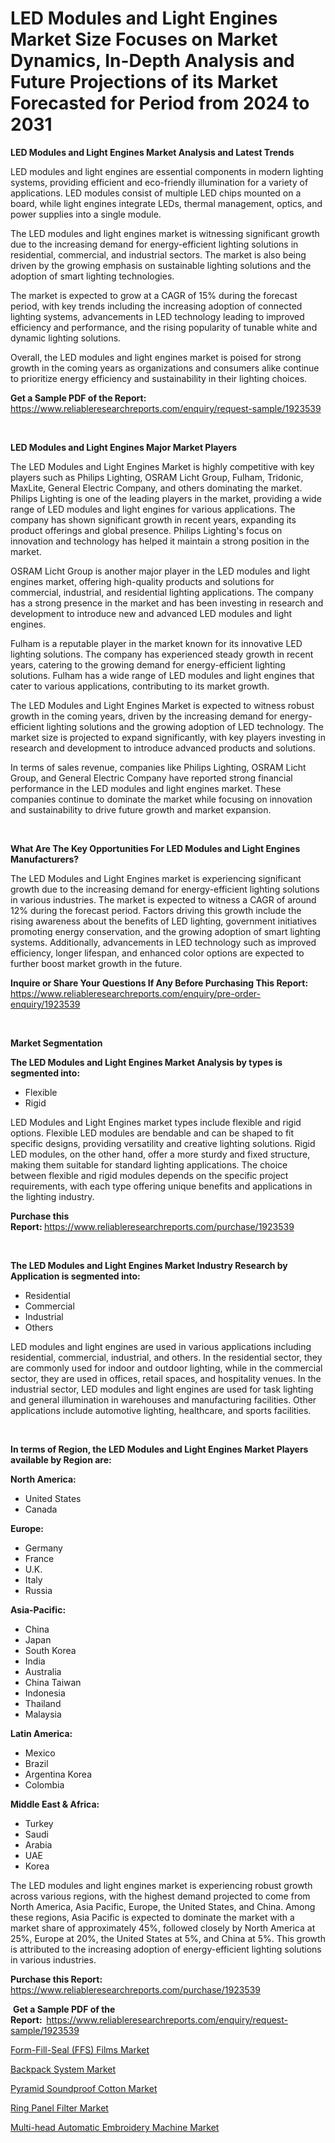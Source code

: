 <p><h1>LED Modules and Light Engines Market Size Focuses on Market Dynamics, In-Depth Analysis and Future Projections of its Market Forecasted for Period from 2024 to 2031</h1></p><p><strong>LED Modules and Light Engines Market Analysis and Latest Trends</strong></p>
<p><p>LED modules and light engines are essential components in modern lighting systems, providing efficient and eco-friendly illumination for a variety of applications. LED modules consist of multiple LED chips mounted on a board, while light engines integrate LEDs, thermal management, optics, and power supplies into a single module.</p><p>The LED modules and light engines market is witnessing significant growth due to the increasing demand for energy-efficient lighting solutions in residential, commercial, and industrial sectors. The market is also being driven by the growing emphasis on sustainable lighting solutions and the adoption of smart lighting technologies.</p><p>The market is expected to grow at a CAGR of 15% during the forecast period, with key trends including the increasing adoption of connected lighting systems, advancements in LED technology leading to improved efficiency and performance, and the rising popularity of tunable white and dynamic lighting solutions.</p><p>Overall, the LED modules and light engines market is poised for strong growth in the coming years as organizations and consumers alike continue to prioritize energy efficiency and sustainability in their lighting choices.</p></p>
<p><strong>Get a Sample PDF of the Report:&nbsp;</strong> <a href="https://www.reliableresearchreports.com/enquiry/request-sample/1923539">https://www.reliableresearchreports.com/enquiry/request-sample/1923539</a></p>
<p>&nbsp;</p>
<p><strong>LED Modules and Light Engines Major Market Players</strong></p>
<p><p>The LED Modules and Light Engines Market is highly competitive with key players such as Philips Lighting, OSRAM Licht Group, Fulham, Tridonic, MaxLite, General Electric Company, and others dominating the market. Philips Lighting is one of the leading players in the market, providing a wide range of LED modules and light engines for various applications. The company has shown significant growth in recent years, expanding its product offerings and global presence. Philips Lighting's focus on innovation and technology has helped it maintain a strong position in the market.</p><p>OSRAM Licht Group is another major player in the LED modules and light engines market, offering high-quality products and solutions for commercial, industrial, and residential lighting applications. The company has a strong presence in the market and has been investing in research and development to introduce new and advanced LED modules and light engines.</p><p>Fulham is a reputable player in the market known for its innovative LED lighting solutions. The company has experienced steady growth in recent years, catering to the growing demand for energy-efficient lighting solutions. Fulham has a wide range of LED modules and light engines that cater to various applications, contributing to its market growth.</p><p>The LED Modules and Light Engines Market is expected to witness robust growth in the coming years, driven by the increasing demand for energy-efficient lighting solutions and the growing adoption of LED technology. The market size is projected to expand significantly, with key players investing in research and development to introduce advanced products and solutions.</p><p>In terms of sales revenue, companies like Philips Lighting, OSRAM Licht Group, and General Electric Company have reported strong financial performance in the LED modules and light engines market. These companies continue to dominate the market while focusing on innovation and sustainability to drive future growth and market expansion.</p></p>
<p>&nbsp;</p>
<p><strong>What Are The Key Opportunities For LED Modules and Light Engines Manufacturers?</strong></p>
<p><p>The LED Modules and Light Engines market is experiencing significant growth due to the increasing demand for energy-efficient lighting solutions in various industries. The market is expected to witness a CAGR of around 12% during the forecast period. Factors driving this growth include the rising awareness about the benefits of LED lighting, government initiatives promoting energy conservation, and the growing adoption of smart lighting systems. Additionally, advancements in LED technology such as improved efficiency, longer lifespan, and enhanced color options are expected to further boost market growth in the future.</p></p>
<p><strong>Inquire or Share Your Questions If Any Before Purchasing This Report:</strong> <a href="https://www.reliableresearchreports.com/enquiry/pre-order-enquiry/1923539">https://www.reliableresearchreports.com/enquiry/pre-order-enquiry/1923539</a></p>
<p>&nbsp;</p>
<p><strong>Market Segmentation</strong></p>
<p><strong>The LED Modules and Light Engines Market Analysis by types is segmented into:</strong></p>
<p><ul><li>Flexible</li><li>Rigid</li></ul></p>
<p><p>LED Modules and Light Engines market types include flexible and rigid options. Flexible LED modules are bendable and can be shaped to fit specific designs, providing versatility and creative lighting solutions. Rigid LED modules, on the other hand, offer a more sturdy and fixed structure, making them suitable for standard lighting applications. The choice between flexible and rigid modules depends on the specific project requirements, with each type offering unique benefits and applications in the lighting industry.</p></p>
<p><strong>Purchase this Report:&nbsp;</strong><a href="https://www.reliableresearchreports.com/purchase/1923539">https://www.reliableresearchreports.com/purchase/1923539</a></p>
<p>&nbsp;</p>
<p><strong>The LED Modules and Light Engines Market Industry Research by Application is segmented into:</strong></p>
<p><ul><li>Residential</li><li>Commercial</li><li>Industrial</li><li>Others</li></ul></p>
<p><p>LED modules and light engines are used in various applications including residential, commercial, industrial, and others. In the residential sector, they are commonly used for indoor and outdoor lighting, while in the commercial sector, they are used in offices, retail spaces, and hospitality venues. In the industrial sector, LED modules and light engines are used for task lighting and general illumination in warehouses and manufacturing facilities. Other applications include automotive lighting, healthcare, and sports facilities.</p></p>
<p>&nbsp;</p>
<p><strong>In terms of Region, the LED Modules and Light Engines Market Players available by Region are:</strong></p>
<p>
    <p> <strong> North America: </strong>
        <ul>
            <li>United States</li>
            <li>Canada</li>
        </ul>
        </p> 
    <p> <strong> Europe: </strong>
        <ul>
            <li>Germany</li>
            <li>France</li>
            <li>U.K.</li>
            <li>Italy</li>
            <li>Russia</li>
        </ul>
        </p> 
    <p> <strong> Asia-Pacific: </strong>
        <ul>
            <li>China</li>
            <li>Japan</li>
            <li>South Korea</li>
            <li>India</li>
            <li>Australia</li>
            <li>China Taiwan</li>
            <li>Indonesia</li>
            <li>Thailand</li>
            <li>Malaysia</li>
        </ul>
        </p> 
    <p> <strong> Latin America: </strong>
        <ul>
            <li>Mexico</li>
            <li>Brazil</li>
            <li>Argentina Korea</li>
            <li>Colombia</li>
        </ul>
        </p> 
    <p> <strong> Middle East & Africa: </strong>
        <ul>
            <li>Turkey</li>
            <li>Saudi</li>
            <li>Arabia</li>
            <li>UAE</li>
            <li>Korea</li>
        </ul>
    </p>
    </p>
<p><p>The LED modules and light engines market is experiencing robust growth across various regions, with the highest demand projected to come from North America, Asia Pacific, Europe, the United States, and China. Among these regions, Asia Pacific is expected to dominate the market with a market share of approximately 45%, followed closely by North America at 25%, Europe at 20%, the United States at 5%, and China at 5%. This growth is attributed to the increasing adoption of energy-efficient lighting solutions in various industries.</p></p>
<p><strong>Purchase this Report: </strong><a href="https://www.reliableresearchreports.com/purchase/1923539">https://www.reliableresearchreports.com/purchase/1923539</a></p>
<p>&nbsp;<strong>Get a Sample PDF of the Report:&nbsp;&nbsp;</strong><a href="https://www.reliableresearchreports.com/enquiry/request-sample/1923539">https://www.reliableresearchreports.com/enquiry/request-sample/1923539</a></p>
<p><strong></strong></p>
<p><p><a href="https://gamy-alyssum-396.notion.site/Form-Fill-Seal-FFS-Films-Market-Growth-Market-Trends-COVID-19-Impact-and-Forecasts-for-period-f-ef2ee236cbbb43c2a7e6eccf9dc5f985">Form-Fill-Seal (FFS) Films Market</a></p><p><a href="https://view.publitas.com/reportprime-1/backpack-system-market-size-and-examines-its-market-scope-with-a-primary-focus-on-growth-opportunities-and-forecasted-trends-spanning-from-2024-to-2031/">Backpack System Market</a></p><p><a href="https://boundless-drawbridge-702.notion.site/Pyramid-Soundproof-Cotton-Market-Analysis-and-Market-Size-Global-Industry-Overview-Market-Segmenta-3cc0c26299914d19b7beebd6bc956dcb">Pyramid Soundproof Cotton Market</a></p><p><a href="https://view.publitas.com/reportprime-1/ring-panel-filter-market-centers-on-aspects-such-as-market-growth-market-share-market-opportunity-and-projected-forecasts-spanning-from-2024-to-2031/">Ring Panel Filter Market</a></p><p><a href="https://natural-crush-b99.notion.site/Multi-head-Automatic-Embroidery-Machine-Market-Size-Share-Trends-Analysis-Report-By-Material-By--ae9b9686a9f34850852b12bc22fa7ef7">Multi-head Automatic Embroidery Machine Market</a></p></p>